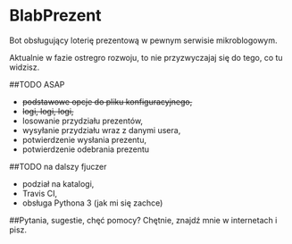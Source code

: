 # BlabPrezent
Bot obsługujący loterię prezentową w pewnym serwisie mikroblogowym.

Aktualnie w fazie ostregro rozwoju, to nie przyzwyczajaj się do tego, co tu widzisz.

##TODO ASAP
 * ~~podstawowe opcje do pliku konfiguracyjnego,~~
 * ~~logi, logi, logi,~~
 * losowanie przydziału prezentów,
 * wysyłanie przydziału wraz z danymi usera,
 * potwierdzenie wysłania prezentu,
 * potwierdzenie odebrania prezentu

##TODO na dalszy fjuczer
 * podział na katalogi,
 * Travis CI,
 * obsługa Pythona 3 (jak mi się zachce)

##Pytania, sugestie, chęć pomocy?
Chętnie, znajdź mnie w internetach i pisz.